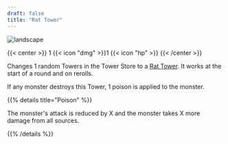 ```yaml
---
draft: false
title: "Rat Tower"
---
```


![landscape](/images/towers/towerS_68.png)

{{< center >}}
1 {{< icon "dmg" >}}1 {{< icon "hp" >}}
{{< /center >}}

Changes 1 random Towers in the Tower Store to a [Rat Tower](/towers/rat-tower). It works at the start of a round and on rerolls.

If any monster destroys this Tower, 1 poison is applied to the monster.

{{% details title="Poison" %}}

The monster's attack is reduced by X and the monster takes X more damage from all sources.

{{% /details %}}